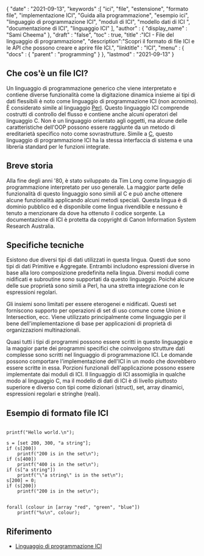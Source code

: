 {
  "date" : "2021-09-13", 
  "keywords" :[ "ici", "file", "estensione", "formato file", "implementazione ICI", "Guida alla programmazione", "esempio ici", "linguaggio di programmazione ICI", "moduli di ICI", "modello dati di ICI ", "documentazione di ICI", "linguaggio ICI" ],
  "author" : {
    "display_name" : "Sami Cheema"
},
  "draft" : "false",
  "toc" : true,
  "title" :"ICI - File del linguaggio di programmazione",
  "description":"Scopri il formato di file ICI e le API che possono creare e aprire file ICI.",
  "linktitle" : "ICI",
  "menu" : {
    "docs" : {
      "parent" : "programming"
}
},
  "lastmod" : "2021-09-13"
}

## Che cos'è un file ICI?

Un linguaggio di programmazione generico che viene interpretato e contiene diverse funzionalità come la digitazione dinamica insieme ai tipi di dati flessibili è noto come linguaggio di programmazione ICI (non acronimo). È considerato simile al linguaggio [Perl](/it/programming/pl/). Questo linguaggio ICI comprende costrutti di controllo del flusso e contiene anche alcuni operatori del linguaggio C. Non è un linguaggio orientato agli oggetti, ma alcune delle caratteristiche dell'OOP possono essere raggiunte da un metodo di ereditarietà specifico noto come sovrastrutture. Simile a [C](/it/programming/c), questo linguaggio di programmazione ICI ha la stessa interfaccia di sistema e una libreria standard per le funzioni integrate.


## Breve storia ##

Alla fine degli anni '80, è stato sviluppato da Tim Long come linguaggio di programmazione interpretato per uso generale. La maggior parte delle funzionalità di questo linguaggio sono simili al C e può anche ottenere alcune funzionalità applicando alcuni metodi speciali. Questa lingua è di dominio pubblico ed è disponibile come lingua rivendibile e nessuno è tenuto a menzionare da dove ha ottenuto il codice sorgente. La documentazione di ICI è protetta da copyright di Canon Information System Research Australia.

## Specifiche tecniche ##

Esistono due diversi tipi di dati utilizzati in questa lingua. Questi due sono tipi di dati Primitive e Aggregate. Entrambi includono espressioni diverse in base alla loro composizione predefinita nella lingua. Diversi moduli come nidificati e subroutine sono supportati da questo linguaggio. Poiché alcune delle sue proprietà sono simili a Perl, ha una stretta integrazione con le espressioni regolari.

Gli insiemi sono limitati per essere eterogenei e nidificati. Questi set forniscono supporto per operazioni di set di uso comune come Union e Intersection, ecc. Viene utilizzato principalmente come linguaggio per il bene dell'implementazione di base per applicazioni di proprietà di organizzazioni multinazionali.

Quasi tutti i tipi di programmi possono essere scritti in questo linguaggio e la maggior parte dei programmi specifici che coinvolgono strutture dati complesse sono scritti nel linguaggio di programmazione ICI. Le domande possono comportare l'implementazione dell'ICI in un modo che dovrebbero essere scritte in essa. Porzioni funzionali dell'applicazione possono essere implementate dai moduli di ICI. Il linguaggio di ICI assomiglia in qualche modo al linguaggio C, ma il modello di dati di ICI è di livello piuttosto superiore e diverso con tipi come dizionari (struct), set, array dinamici, espressioni regolari e stringhe (reali).


## Esempio di formato file ICI ##

```

printf("Hello world.\n");

```

```
s = [set 200, 300, "a string"];
if (s[200])
	printf("200 is in the set\n");
if (s[400])
	printf("400 is in the set\n");
if (s["a string"])
	printf("\"a string\" is in the set\n");
s[200] = 0;
if (s[200])
	printf("200 is in the set\n");

```

```

forall (colour in [array "red", "green", "blue"])
	printf("%s\n", colour);

```

## Riferimento ##

* [Linguaggio di programmazione ICI](http://atrn.org/ici/doc/ici.html)



